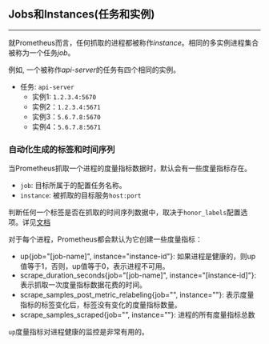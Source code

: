 ## Jobs和Instances(任务和实例)
---
就Prometheus而言，任何抓取的进程都被称作*instance*。相同的多实例进程集合被称为一个任务*job*。

例如, 一个被称作*api-server*的任务有四个相同的实例。
 - 任务: `api-server`
     - 实例1: `1.2.3.4:5670`
     - 实例2：`1.2.3.4:5671`
     - 实例3：`5.6.7.8:5670`
     - 实例4：`5.6.7.8:5671`

### 自动化生成的标签和时间序列
当Prometheus抓取一个进程的度量指标数据时，默认会有一些度量指标存在。
  - `job`: 目标所属于的配置任务名称。
  - `instance`: 被抓取的目标服务`host:port`

判断任何一个标签是否在抓取的时间序列数据中，取决于`honor_labels`配置选项。详见[文档](https://prometheus.io/docs/operating/configuration/#%3Cscrape_config%3E)

对于每个进程，Prometheus都会默认为它创建一些度量指标：
 - up{job="[job-name]", instance="instance-id"}: 如果进程是健康的，则up值等于1，否则，up值等于0，表示进程不可用。
 - scrape_duration_seconds{job="[job-name]", instance="[instance-id]"}: 表示抓取一次度量指标数据花费的时间。
 - scrape_samples_post_metric_relabeling{job="<job-name>", instance="<instance-id>"}: 表示度量指标的标签变化后，标签没有变化的度量指标数量。
 - scrape_samples_scraped{job="<job-name>", instance="<instance-id>"}: 进程的所有度量指标总数

`up`度量指标对进程健康的监控是非常有用的。
